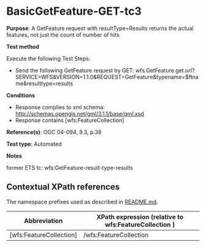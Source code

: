 # BasicGetFeature-GET-tc3

**Purpose**: A GetFeature request with resultType=Results returns the actual features, not just the count of number of hits

**Test method**

Execute the following Test Steps:

* Send the following GetFeature request by GET: wfs.GetFeature.get.url?SERVICE=WFS&VERSION=1.1.0&REQUEST=GetFeature&typename=$ftname&resulttype=results

**Conditions**

* Response complies to xml schema: http://schemas.opengis.net/gml/3.1.1/base/gml.xsd
* Response contains [wfs:FeatureCollection]


**Reference(s)**: OGC 04-094, 9.3, p.38 

**Test type**: Automated

**Notes**

former ETS tc: wfs:GetFeature-result-type-results


## Contextual XPath references

The namespace prefixes used as described in [README.md](./README.md#namespaces).

Abbreviation                                   |  XPath expression (relative to wfs:FeatureCollection )
-----------------------------------------------| -------------------------------------------------------------------------
 [wfs:FeatureCollection] | /wfs:FeatureCollection

